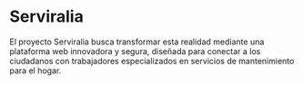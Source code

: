 # Serviralia
El proyecto Serviralia busca transformar esta realidad mediante una plataforma web innovadora y segura, diseñada para conectar a los ciudadanos con trabajadores especializados en servicios de mantenimiento para el hogar.
